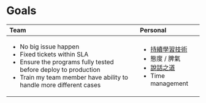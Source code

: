 # Goals

<table>
  <thead>
    <tr>
      <th style="text-align:left">Team</th>
      <th style="text-align:left">Personal</th>
    </tr>
  </thead>
  <tbody>
    <tr>
      <td style="text-align:left">
        <ul>
          <li>No big issue happen</li>
          <li>Fixed tickets within SLA</li>
          <li>Ensure the programs fully tested before deploy to production</li>
          <li>Train my team member have ability to handle more different cases</li>
        </ul>
      </td>
      <td style="text-align:left">
        <ul>
          <li><a href="chi-xu-xue-xi-ji-shu.md">&#x6301;&#x7E8C;&#x5B78;&#x7FD2;&#x6280;&#x8853;</a>
          </li>
          <li>&#x614B;&#x5EA6; / &#x813E;&#x6C23;</li>
          <li><a href="shui-hua-zhi-dao.md">&#x8AAA;&#x8A71;&#x4E4B;&#x9053;</a>
          </li>
          <li>Time management</li>
        </ul>
      </td>
    </tr>
  </tbody>
</table>

